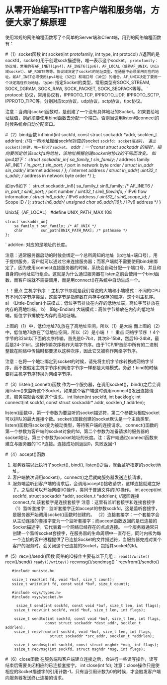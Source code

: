 # 从零开始编写HTTP客户端和服务端，方便大家了解原理

使用常规的网络编程函数写了个简单的Server端和Client端，用到的网络编程函数有：

#（1）socket函数
int socket(int protofamily, int type, int protocol) //返回的是sockfd，socket()用于创建sock描述符，唯一表示这个socket。
` protofamily：协议域，常用的有AF_INET(ipv4)，AF_INET6(ipv6)，AF_LOCAL（或称AF_UNIX，Unix域socket）、AF_ROUTE等等。协议域决定了socket的地址类型，在通信中必须采用对应的地址。如AF_INET必须使用ipv4地址（32位）和端口号（16位）的组合，AF_UNIX决定了要用一个决定路径作为地址。
` type: 指定Socket的类型，常用类型有SOCK_STREAM, SOCK_DGRAM, SOCK_RAW, SOCK_PACKET, SOCK_SEQPACK等等。
` protocol: 协议，常用协议有，IPPROTO_TCP, IPPROTO_UDP, IPPROTO_SCTP, IPPROTO_TIPC等，分别对应tcp协议，udp协议，sctp协议，tipc协议。

注意：当调用socket函数时，是创建了一个没有具体地址的Socket。如果要给地址赋值，则必须要使用bind函数去分配一个端口。否则当调用listen和connect的时候系统会自动分配窗口。

#（2）bind函数
int bind(int sockfd, const struct sockaddr *addr, socklen_t addrlen); //将一串地址赋给sockfd对应的socket
` sockfd: socket描述符， 通过socket()创建，唯一标识了socket。
` *addr：一个const struct sockaddr 的指针，指向要绑定给该sockfd的地址，该地址根据创建socket时协议的不同而改变。
如ipv4如下：
    struct sockaddr_in{
        sa_family_t sin_family; /* address family: AF_INET */
        in_port_t   sin_port;   /* port in network byte order */
        struct in_addr sin_addr;/* internet address */
    };
    /* internet address */
    struct in_addr{
        uint32_t s_addr; /* address in network byte order */
    };

如ipv6如下：
    struct sockaddr_in6{
        sa_family_t sin6_family; /* AF_INET6 */
        in_port_t   sin6_port;   /* port number */
        uint32_t    sin6_flowinfo; /* IPv6 flow information */
        struct      in6_addr;    /* IPv6 address */
        uint32_t    sin6_scope_id; /* Scope ID */
    };
    struct in6_addr{
        unsigned char s6_addr[16]; /* IPv6 address */
    }

Unix域（AF_LOCAL）
    #define UNIX_PATH_MAX 108
    
    struct sockaddr_un{
        sa_family_t sun_family; /* AF_UNIX */  
        char        sun_path[UNIX_PATH_MAX]; /* pathname */
    };

` addrlen: 对应的是地址的长度。

注意：通常服务器启动的时候会绑定一个总所周知的地址（ip地址+端口号），用于提供服务，客户就可以通过它来连接服务器；而客户端就不需要使用bind来绑定了，因为使用connect连接服务器的时候，系统会自动分配一个端口号，并且和自身的ip地址进行组合。这就是为什么通过服务器在listen之前会使用一个bind函数，而客户端就不需要调用，而是用connect()在系统中自动生成一个。

！！重点
主机字节序
！主机字节序就是我们常说的大端和小端模式：不同的CPU有不同的字节序类型，这些字节是指整数在内存中保存的顺序。这个叫主机序。
        a） (Little-Endian)小端模式：低位字节排放在内存的低地址端，高位字节排放在内存的高地址端。
        b） (Big-Endian)   大端模式：高位字节排放在内存的低地址端，低位字节排放在内存的高地址端。


上图的（1）中，低位地址78,放在了高地址空间，所以（1）是大端
而上图的（2）中，低位地78放在了低地址空间，所以（2）是小端
！！ 重点
网络字节序
！4个字节的32bit以下面的次序传输，首先是0-7bit，其次8-15bit，然后16-24bit，最后是24-31bit。这种传输次序称作大端字节序。由于TCP/IP首部中所有的二进制
整数在网络中传输时都要求以这种次序，因此它又被称作网络字节序。

注意：在将一个地址绑定到socket的时候，请先将主机字节序转换成网络字节序，而不要假定主机字节序和网络字节序一样都是大端模式。务必！bind的时候要将主机字节序转换为网络字节序。

#（3）listen(),connet()函数
作为一个服务器，在调用socket()，bind()之后会调用listen()来监听这个Socket，如果这个客户端这时调用connect()发出连接请求，服务端就会收到这个请求。
int listen(int sockfd, int backlog);
int connect(int sockfd, const struct sockaddr* addr, socklen_t addrlen);

listen()函数中，第一个参数为要监听的socket描述符，第二个参数为相应socket可以排队的最大连接个数。socket()函数创建的socket默认是一个主动类型，listen()函数将socket变为被动类型，等待客户端的连接请求。
connect()函数的第一个参数为客户端的socket对象的fd，第二个参数为准备请求的服务器的socket地址，第三个参数为socket地址的长度。注：客户端通过connect函数来建立与服务器的TCP连接。连接成功则返回0，失败返回-1


#（4）accept()函数
1. 服务器端以此执行了socket(), bind(), listen()之后，就会监听指定的socket地址。
2. 客户端依次调用socket()，connect()之后就向服务器发送连接请求。
3. 服务端监听到客户端的请求后，会调用accept()接收请求，这样连接就建立好了。之后就可以开始网络I/O操作，类同于普通文件的I/O操作。
int accept(int sockfd, struct sockaddr *addr, socklen_t *addrlen); //返回连接connect_fd,该套接字是连接套接字
注意：这里有监听套接字和连接套接字
（1）监听套接字：监听套接字正如accept的参数sockfd，这是监听套接字，是服务器开始调用socket()函数时创建的。
（2）连接套接字：一个套接字会从主动连接的套接字变为一个监听套接字；而accept函数返回的是已连接的Socket描述字，它代表着一个网络已经存在的点点连接。
一个服务器通常只创建一个监听socket套接字，在服务器的生命周期中一直存在。同时内核为每一个连接的客户进程提供了已连接Socket的文件描述符，当服务器完成对某个客户的服务时，会关闭这个已连接的Socket，包括其socket的fd。


#（5）recv()/send()函数
网络的IO操作主要有以下几组：
` read()/write()
` recv()/send()
` readv()/writev()
` recvmsg()/sendmsg()
` recvfrom()/sendto()


       #include <unistd.h>

       ssize_t read(int fd, void *buf, size_t count);
       ssize_t write(int fd, const void *buf, size_t count);

       #include <sys/types.h>
       #include <sys/socket.h>

         ssize_t send(int sockfd, const void *buf, size_t len, int flags);
        ssize_t recv(int sockfd, void *buf, size_t len, int flags);
        
        ssize_t sendto(int sockfd, const void *buf, size_t len, int flags,
                      const struct sockaddr *dest_addr, socklen_t addrlen);
        ssize_t recvfrom(int sockfd, void *buf, size_t len, int flags,
                        struct sockaddr *src_addr, socklen_t *addrlen);
        
        ssize_t sendmsg(int sockfd, const struct msghdr *msg, int flags);
        ssize_t recvmsg(int sockfd, struct msghdr *msg, int flags);





#（6）close函数
在服务端和客户端建立连接之后，会进行一些读写操作，读写结束后需要关闭相应的已连接套接字。
int close(int fd);
注意：close操作只是使相应的Socket描述字的引用计数-1，只有当引用计数为0的时候，才会触发客户端向服务器发送终止连接的请求。
